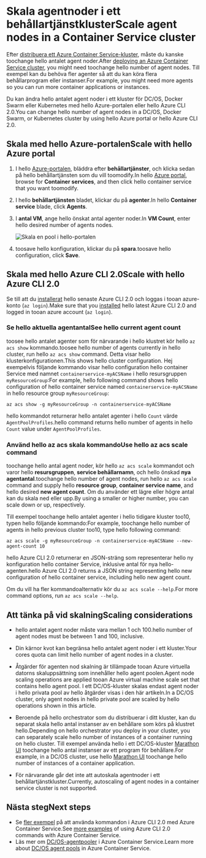 # <a name="scale-agent-nodes-in-a-container-service-cluster"></a><span data-ttu-id="f1589-101">Skala agentnoder i ett behållartjänstkluster</span><span class="sxs-lookup"><span data-stu-id="f1589-101">Scale agent nodes in a Container Service cluster</span></span>
<span data-ttu-id="f1589-102">Efter [distribuera ett Azure Container Service-kluster](../articles/container-service/dcos-swarm/container-service-deployment.md), måste du kanske toochange hello antalet agent noder.</span><span class="sxs-lookup"><span data-stu-id="f1589-102">After [deploying an Azure Container Service cluster](../articles/container-service/dcos-swarm/container-service-deployment.md), you might need toochange hello number of agent nodes.</span></span> <span data-ttu-id="f1589-103">Till exempel kan du behöva fler agenter så att du kan köra flera behållarprogram eller instanser.</span><span class="sxs-lookup"><span data-stu-id="f1589-103">For example, you might need more agents so you can run more container applications or instances.</span></span> 

<span data-ttu-id="f1589-104">Du kan ändra hello antalet agent noder i ett kluster för DC/OS, Docker Swarm eller Kubernetes med hello Azure-portalen eller hello Azure CLI 2.0.</span><span class="sxs-lookup"><span data-stu-id="f1589-104">You can change hello number of agent nodes in a DC/OS, Docker Swarm, or Kubernetes cluster by using hello Azure portal or hello Azure CLI 2.0.</span></span> 

## <a name="scale-with-hello-azure-portal"></a><span data-ttu-id="f1589-105">Skala med hello Azure-portalen</span><span class="sxs-lookup"><span data-stu-id="f1589-105">Scale with hello Azure portal</span></span>

1. <span data-ttu-id="f1589-106">I hello [Azure-portalen](https://portal.azure.com), bläddra efter **behållartjänster**, och klicka sedan på hello behållartjänsten som du vill toomodify.</span><span class="sxs-lookup"><span data-stu-id="f1589-106">In hello [Azure portal](https://portal.azure.com), browse for **Container services**, and then click hello container service that you want toomodify.</span></span>
2. <span data-ttu-id="f1589-107">I hello **behållartjänsten** bladet, klickar du på **agenter**.</span><span class="sxs-lookup"><span data-stu-id="f1589-107">In hello **Container service** blade, click **Agents**.</span></span>
3. <span data-ttu-id="f1589-108">I **antal VM**, ange hello önskat antal agenter noder.</span><span class="sxs-lookup"><span data-stu-id="f1589-108">In **VM Count**, enter hello desired number of agents nodes.</span></span>

    ![Skala en pool i hello-portalen](./media/container-service-scale/container-service-scale-portal.png)

4. <span data-ttu-id="f1589-110">toosave hello konfiguration, klickar du på **spara**.</span><span class="sxs-lookup"><span data-stu-id="f1589-110">toosave hello configuration, click **Save**.</span></span>

## <a name="scale-with-hello-azure-cli-20"></a><span data-ttu-id="f1589-111">Skala med hello Azure CLI 2.0</span><span class="sxs-lookup"><span data-stu-id="f1589-111">Scale with hello Azure CLI 2.0</span></span>

<span data-ttu-id="f1589-112">Se till att du [installerat](/cli/azure/install-az-cli2) hello senaste Azure CLI 2.0 och loggas i tooan azure-konto (`az login`).</span><span class="sxs-lookup"><span data-stu-id="f1589-112">Make sure that you [installed](/cli/azure/install-az-cli2) hello latest Azure CLI 2.0 and logged in tooan azure account (`az login`).</span></span>

### <a name="see-hello-current-agent-count"></a><span data-ttu-id="f1589-113">Se hello aktuella agentantal</span><span class="sxs-lookup"><span data-stu-id="f1589-113">See hello current agent count</span></span>
<span data-ttu-id="f1589-114">toosee hello antalet agenter som för närvarande i hello klustret kör hello `az acs show` kommando.</span><span class="sxs-lookup"><span data-stu-id="f1589-114">toosee hello number of agents currently in hello cluster, run hello `az acs show` command.</span></span> <span data-ttu-id="f1589-115">Detta visar hello klusterkonfigurationen.</span><span class="sxs-lookup"><span data-stu-id="f1589-115">This shows hello cluster configuration.</span></span> <span data-ttu-id="f1589-116">Hej exempelvis följande kommando visar hello configuration hello container Service med namnet `containerservice-myACSName` i hello resursgruppen `myResourceGroup`:</span><span class="sxs-lookup"><span data-stu-id="f1589-116">For example, hello following command shows hello configuration of hello container service named `containerservice-myACSName` in hello resource group `myResourceGroup`:</span></span>

```azurecli
az acs show -g myResourceGroup -n containerservice-myACSName
```

<span data-ttu-id="f1589-117">hello kommandot returnerar hello antalet agenter i hello `Count` värde `AgentPoolProfiles`.</span><span class="sxs-lookup"><span data-stu-id="f1589-117">hello command returns hello number of agents in hello `Count` value under `AgentPoolProfiles`.</span></span>

### <a name="use-hello-az-acs-scale-command"></a><span data-ttu-id="f1589-118">Använd hello az acs skala kommando</span><span class="sxs-lookup"><span data-stu-id="f1589-118">Use hello az acs scale command</span></span>
<span data-ttu-id="f1589-119">toochange hello antal agent noder, kör hello `az acs scale` kommandot och varor hello **resursgruppen**, **service behållarnamn**, och hello önskad **nya agentantal**.</span><span class="sxs-lookup"><span data-stu-id="f1589-119">toochange hello number of agent nodes, run hello `az acs scale` command and supply hello **resource group**, **container service name**, and hello desired **new agent count**.</span></span> <span data-ttu-id="f1589-120">Om du använder ett lägre eller högre antal kan du skala ned eller upp.</span><span class="sxs-lookup"><span data-stu-id="f1589-120">By using a smaller or higher number, you can scale down or up, respectively.</span></span>

<span data-ttu-id="f1589-121">Till exempel toochange hello antalet agenter i hello tidigare kluster too10, typen hello följande kommando:</span><span class="sxs-lookup"><span data-stu-id="f1589-121">For example, toochange hello number of agents in hello previous cluster too10, type hello following command:</span></span>

```azurecli
az acs scale -g myResourceGroup -n containerservice-myACSName --new-agent-count 10
```

<span data-ttu-id="f1589-122">hello Azure CLI 2.0 returnerar en JSON-sträng som representerar hello ny konfiguration hello container Service, inklusive antal för nya hello-agenten.</span><span class="sxs-lookup"><span data-stu-id="f1589-122">hello Azure CLI 2.0 returns a JSON string representing hello new configuration of hello container service, including hello new agent count.</span></span>

<span data-ttu-id="f1589-123">Om du vill ha fler kommandoalternativ kör du `az acs scale --help`.</span><span class="sxs-lookup"><span data-stu-id="f1589-123">For more command options, run `az acs scale --help`.</span></span>

## <a name="scaling-considerations"></a><span data-ttu-id="f1589-124">Att tänka på vid skalning</span><span class="sxs-lookup"><span data-stu-id="f1589-124">Scaling considerations</span></span>

* <span data-ttu-id="f1589-125">hello antalet agent noder måste vara mellan 1 och 100.</span><span class="sxs-lookup"><span data-stu-id="f1589-125">hello number of agent nodes must be between 1 and 100, inclusive.</span></span> 

* <span data-ttu-id="f1589-126">Din kärnor kvot kan begränsa hello antalet agent noder i ett kluster.</span><span class="sxs-lookup"><span data-stu-id="f1589-126">Your cores quota can limit hello number of agent nodes in a cluster.</span></span>

* <span data-ttu-id="f1589-127">Åtgärder för agenten nod skalning är tillämpade tooan Azure virtuella datorns skaluppsättning som innehåller hello agent poolen.</span><span class="sxs-lookup"><span data-stu-id="f1589-127">Agent node scaling operations are applied tooan Azure virtual machine scale set that contains hello agent pool.</span></span> <span data-ttu-id="f1589-128">I ett DC/OS-kluster skalas endast agent noder i hello privata pool av hello åtgärder visas i den här artikeln.</span><span class="sxs-lookup"><span data-stu-id="f1589-128">In a DC/OS cluster, only agent nodes in hello private pool are scaled by hello operations shown in this article.</span></span>

* <span data-ttu-id="f1589-129">Beroende på hello orchestrator som du distribuerar i ditt kluster, kan du separat skala hello antal instanser av en behållare som körs på klustret hello.</span><span class="sxs-lookup"><span data-stu-id="f1589-129">Depending on hello orchestrator you deploy in your cluster, you can separately scale hello number of instances of a container running on hello cluster.</span></span> <span data-ttu-id="f1589-130">Till exempel använda hello i ett DC/OS-kluster [Marathon UI](../articles/container-service/dcos-swarm/container-service-mesos-marathon-ui.md) toochange hello antal instanser av ett program för behållare.</span><span class="sxs-lookup"><span data-stu-id="f1589-130">For example, in a DC/OS cluster, use hello [Marathon UI](../articles/container-service/dcos-swarm/container-service-mesos-marathon-ui.md) toochange hello number of instances of a container application.</span></span>

* <span data-ttu-id="f1589-131">För närvarande går det inte att autoskala agentnoder i ett behållartjänstkluster.</span><span class="sxs-lookup"><span data-stu-id="f1589-131">Currently, autoscaling of agent nodes in a container service cluster is not supported.</span></span>

## <a name="next-steps"></a><span data-ttu-id="f1589-132">Nästa steg</span><span class="sxs-lookup"><span data-stu-id="f1589-132">Next steps</span></span>
* <span data-ttu-id="f1589-133">Se [fler exempel](../articles/container-service/dcos-swarm/container-service-create-acs-cluster-cli.md) på att använda kommandon i Azure CLI 2.0 med Azure Container Service.</span><span class="sxs-lookup"><span data-stu-id="f1589-133">See [more examples](../articles/container-service/dcos-swarm/container-service-create-acs-cluster-cli.md) of using Azure CLI 2.0 commands with Azure Container Service.</span></span>
* <span data-ttu-id="f1589-134">Läs mer om [DC/OS-agentpooler](../articles/container-service/dcos-swarm/container-service-dcos-agents.md) i Azure Container Service.</span><span class="sxs-lookup"><span data-stu-id="f1589-134">Learn more about [DC/OS agent pools](../articles/container-service/dcos-swarm/container-service-dcos-agents.md) in Azure Container Service.</span></span>


